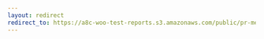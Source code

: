 ```yaml
---
layout: redirect
redirect_to: https://a8c-woo-test-reports.s3.amazonaws.com/public/pr-merge/38115/e2e/index.html
---
```

